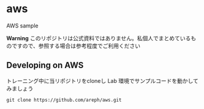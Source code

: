# aws
AWS sample

**Warning**
このリポジトリは公式資料ではありません。私個人でまとめているものですので、参照する場合は参考程度でご利用ください
## Developing on AWS

トレーニング中に当リポジトリをcloneし Lab 環境でサンプルコードを動かしてみましょう

```shell
git clone https://github.com/areph/aws.git
```